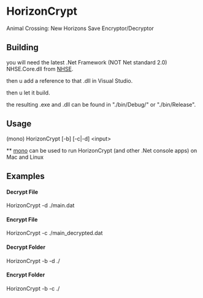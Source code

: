 # HorizonCrypt
Animal Crossing: New Horizons Save Encryptor/Decryptor

## Building
you will need the latest .Net Framework (NOT Net standard 2.0) NHSE.Core.dll from [NHSE](https://github.com/kwsch/NHSE).

then u add a reference to that .dll in Visual Studio.

then u let it build.

the resulting .exe and .dll can be found in "./bin/Debug/" or "./bin/Release".

## Usage
(mono) HorizonCrypt \[-b\] \[-c|-d\] \<input\>

** [mono](https://www.mono-project.com) can be used to run HorizonCrypt (and other .Net console apps) on Mac and Linux
## Examples

#### Decrypt File
HorizonCrypt -d ./main.dat

#### Encrypt File
HorizonCrypt -c ./main_decrypted.dat

#### Decrypt Folder
HorizonCrypt -b -d ./

#### Encrypt Folder
HorizonCrypt -b -c ./
